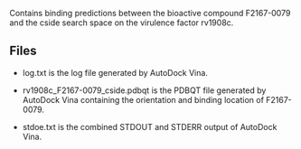 Contains binding predictions between the bioactive compound F2167-0079 and the cside search space on the virulence factor rv1908c.

## Files

- log.txt is the log file generated by AutoDock Vina.

- rv1908c_F2167-0079_cside.pdbqt is the PDBQT file generated by AutoDock Vina containing the orientation and binding location of F2167-0079.

- stdoe.txt is the combined STDOUT and STDERR output of AutoDock Vina.

